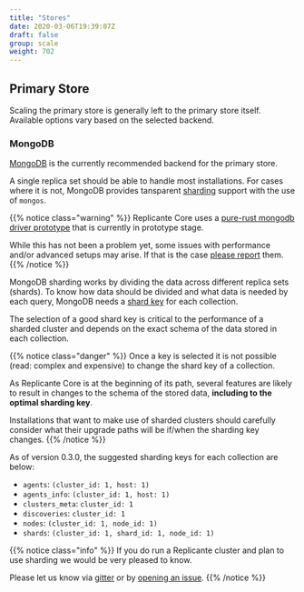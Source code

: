 ```yaml
---
title: "Stores"
date: 2020-03-06T19:39:07Z
draft: false
group: scale
weight: 702
---
```


## Primary Store
Scaling the primary store is generally left to the primary store itself.
Available options vary based on the selected backend.


### MongoDB
[MongoDB](https://www.mongodb.com/) is the currently recommended backend for the primary store.

A single replica set should be able to handle most installations.
For cases where it is not, MongoDB provides tansparent
[sharding](https://docs.mongodb.com/manual/sharding/) support with the use of `mongos`.

{{% notice class="warning" %}}
Replicante Core uses a [pure-rust mongodb driver prototype](https://crates.io/crates/mongodb)
that is currently in prototype stage.

While this has not been a problem yet, some issues with performance and/or advanced setups may arise.
If that is the case [please report](https://github.com/replicante-io/replicante/issues) them.
{{% /notice %}}


MongoDB sharding works by dividing the data across different replica sets (shards).
To know how data should be divided and what data is needed by each query, MongoDB needs a
[shard key](https://docs.mongodb.com/manual/sharding/#shard-keys) for each collection.

The selection of a good shard key is critical to the performance of a sharded cluster
and depends on the exact schema of the data stored in each collection.

{{% notice class="danger" %}}
Once a key is selected it is not possible (read: complex and expensive) to change the shard
key of a collection.

As Replicante Core is at the beginning of its path, several features are likely to result in
changes to the schema of the stored data, **including to the optimal sharding key**.

Installations that want to make use of sharded clusters should carefully consider what their
upgrade paths will be if/when the sharding key changes.
{{% /notice %}}

As of version 0.3.0, the suggested sharding keys for each collection are below:

  * `agents`: `(cluster_id: 1, host: 1)`
  * `agents_info`: `(cluster_id: 1, host: 1)`
  * `clusters_meta`: `cluster_id: 1`
  * `discoveries`: `cluster_id: 1`
  * `nodes`: `(cluster_id: 1, node_id: 1)`
  * `shards`: `(cluster_id: 1, shard_id: 1, node_id: 1)`


{{% notice class="info" %}}
If you do run a Replicante cluster and plan to use sharding we would be very pleased to know.

Please let us know via [gitter](https://gitter.im/replicante-io/community)
or by [opening an issue](https://github.com/replicante-io/replicante/issues).
{{% /notice %}}
